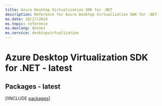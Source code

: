 ```yaml
---
title: Azure Desktop Virtualization SDK for .NET
description: Reference for Azure Desktop Virtualization SDK for .NET
ms.date: 10/17/2024
ms.topic: reference
ms.devlang: dotnet
ms.service: desktopvirtualization
---
```

# Azure Desktop Virtualization SDK for .NET - latest
## Packages - latest
[!INCLUDE [packages](desktop-virtualization-index.md)]